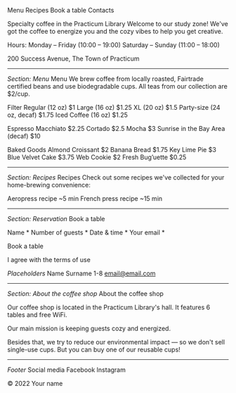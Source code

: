 Menu
Recipes
Book a table
Contacts

Specialty coffee in the Practicum Library
Welcome to our study zone! We've got the coffee to energize you and the cozy vibes to help you get creative. 

Hours:
Monday – Friday (10:00 – 19:00)
Saturday – Sunday (11:00 – 18:00)

200 Success Avenue, The Town of Practicum

___________________________
*Section: Menu*
Menu
We brew coffee from locally roasted, Fairtrade certified beans and use biodegradable cups. All teas from our collection are $2/cup.

Filter
Regular (12 oz) $1
Large (16 oz) $1.25 
XL (20 oz) $1.5 
Party-size (24 oz, decaf) $1.75
Iced Coffee (16 oz) $1.25

Espresso
Macchiato $2.25
Cortado $2.5
Mocha $3
Sunrise in the Bay Area (decaf) $10

Baked Goods
Almond Croissant $2
Banana Bread $1.75
Key Lime Pie $3
Blue Velvet Cake $3.75
Web Cookie $2
Fresh Bug’uette $0.25

___________________________
*Section: Recipes*
Recipes
Check out some recipes we've collected for your home-brewing convenience:

Aeropress recipe
~5 min
French press recipe
~15 min

___________________________
*Section: Reservation*
Book a table

Name *
Number of guests *
Date & time *
Your email *

Book a table

I agree with the terms of use

*Placeholders*
Name Surname
1-8
email@email.com

___________________________
*Section: About the coffee shop*
About the coffee shop

Our coffee shop is located in the Practicum Library's hall. It features 6 tables and free WiFi.

Our main mission is keeping guests cozy and energized.

Besides that, we try to reduce our environmental impact — so we don't sell single-use cups. But you can buy one of our reusable cups!

___________________________
*Footer*
Social media
Facebook
Instagram

© 2022 Your name
